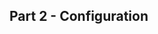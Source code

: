 <!-- .slide: class="center" -->

<i class="fa-duotone fa-file-code fa-8x fa-duotone-colors" style="float: right; color: grey;"></i>

## Part 2 - Configuration
